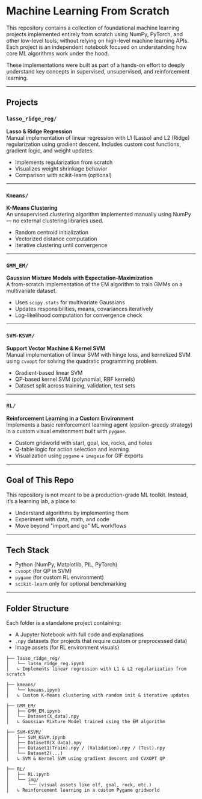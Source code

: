 # Machine Learning From Scratch 

This repository contains a collection of foundational machine learning projects implemented entirely from scratch using NumPy, PyTorch, and other low-level tools, without relying on high-level machine learning APIs. Each project is an independent notebook focused on understanding how core ML algorithms work under the hood.

These implementations were built as part of a hands-on effort to deeply understand key concepts in supervised, unsupervised, and reinforcement learning.

---

## Projects

###  `lasso_ridge_reg/`
**Lasso & Ridge Regression**  
Manual implementation of linear regression with L1 (Lasso) and L2 (Ridge) regularization using gradient descent. Includes custom cost functions, gradient logic, and weight updates.

- Implements regularization from scratch
- Visualizes weight shrinkage behavior
- Comparison with scikit-learn (optional)

---

### `Kmeans/`
**K-Means Clustering**  
An unsupervised clustering algorithm implemented manually using NumPy — no external clustering libraries used.

- Random centroid initialization
- Vectorized distance computation
- Iterative clustering until convergence

---

### `GMM_EM/`
**Gaussian Mixture Models with Expectation-Maximization**  
A from-scratch implementation of the EM algorithm to train GMMs on a multivariate dataset.

- Uses `scipy.stats` for multivariate Gaussians
- Updates responsibilities, means, covariances iteratively
- Log-likelihood computation for convergence check

---

### `SVM-KSVM/`
**Support Vector Machine & Kernel SVM**  
Manual implementation of linear SVM with hinge loss, and kernelized SVM using `cvxopt` for solving the quadratic programming problem.

- Gradient-based linear SVM
- QP-based kernel SVM (polynomial, RBF kernels)
- Dataset split across training, validation, test sets

---

### `RL/`
**Reinforcement Learning in a Custom Environment**  
Implements a basic reinforcement learning agent (epsilon-greedy strategy) in a custom visual environment built with `pygame`.

- Custom gridworld with start, goal, ice, rocks, and holes
- Q-table logic for action selection and learning
- Visualization using `pygame` + `imageio` for GIF exports

---

##  Goal of This Repo

This repository is not meant to be a production-grade ML toolkit. Instead, it’s a learning lab, a place to:

- Understand algorithms by implementing them
- Experiment with data, math, and code
- Move beyond "import and go" ML workflows

---

##  Tech Stack

- Python (NumPy, Matplotlib, PIL, PyTorch)
- `cvxopt` (for QP in SVM)
- `pygame` (for custom RL environment)
- `scikit-learn` only for optional benchmarking

---

## Folder Structure

Each folder is a standalone project containing:

-  A Jupyter Notebook with full code and explanations  
-  `.npy` datasets (for projects that require custom or preprocessed data)  
-  Image assets (for RL environment visuals)  

```text
├── lasso_ridge_reg/
│   └── lasso_ridge_reg.ipynb
│   ↳ Implements linear regression with L1 & L2 regularization from scratch

├── kmeans/
│   └── kmeans.ipynb
│   ↳ Custom K-Means clustering with random init & iterative updates

├── GMM_EM/
│   ├── GMM_EM.ipynb
│   └── Dataset(X_data).npy
│   ↳ Gaussian Mixture Model trained using the EM algorithm

├── SVM-KSVM/
│   ├── SVM_KSVM.ipynb
│   ├── Dataset0(X_data).npy
│   ├── Dataset1(Train).npy / (Validation).npy / (Test).npy
│   └── Dataset2(...)
│   ↳ SVM & Kernel SVM using gradient descent and CVXOPT QP

├── RL/
│   ├── RL.ipynb
│   └── img/
│       └── (visual assets like elf, goal, rock, etc.)
│   ↳ Reinforcement learning in a custom Pygame gridworld
```